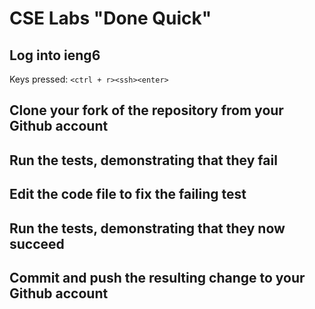 # CSE Labs "Done Quick"
## Log into ieng6  
  
Keys pressed: `<ctrl + r><ssh><enter> `
  
 
## Clone your fork of the repository from your Github account  
  
  
## Run the tests, demonstrating that they fail  
  
## Edit the code file to fix the failing test  
  
## Run the tests, demonstrating that they now succeed  
  
  
## Commit and push the resulting change to your Github account  
  
  
